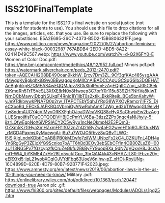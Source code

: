 # ISS210FinalTemplate
This is a template for the ISS210's final webstie on social justice (not required for students to use).
You should use this file to drop citations for all the images, articles, etc. that you use. 
Be sure to replace the following with your substitions.
E5A2E695-36C7-4373-B5D2-15B6806321FF.jpeg: https://www.politico.com/news/magazine/2022/05/27/abortion-feminism-essay-white-black-00032987
767ABDB4-2ED0-4BD5-8A22-02414D49C567.webp: https://www.youtube.com/watch?v=d-Q2X6FY0-E
Women of Color Doc.pdf: https://jme.bmj.com/content/medethics/48/12/952.full.pdf
Minors pdf.pdf: https://watermark.silverchair.com/peds_2012-2470.pdf?token=AQECAHi208BE49Ooan9kkhW_Ercy7Dm3ZL_9Cf3qfKAc485ysgAAArMwggKvBgkqhkiG9w0BBwagggKgMIICnAIBADCCApUGCSqGSIb3DQEHATAeBglghkgBZQMEAS4wEQQMJpv78GkXlpIPvmEzAgEQgIICZnqi_rJ05C8ekZtKmqRh5TrT5VcSL3XfXE8rN0x8Hwoep3C7brY0r115u539ZHPNHVa5kIwTNrnDCbMawylDbgNSUkqF4Rnlc1lY1IbT0s2xtik_BkkRltejk_BCe5bnKahvW-vJe9TdkbwwkPNA7Q0p2rw_lTAPCTEbY5qhJYRqG8WPXOyRamcrj1IF7S_DieCXooRd_EECk5JAFKBQ4VbrpiGyANwRohAmKTJWg_ed2bTWwqqGL9eivH7w8ndmAUGY4cVlMyvORKXFghOJoaDWcaVKQ88cHyXSaChwjxEw2bzAegLUESraojlfisT0uCOTQOEiVHBjDcPmYLV6Ba-3tlzzZZPx3nqc4aNIJhyiy-5-ijzrLQfwEgpNoX6iVPSIACY2C5wRyu1ncNeOkmpN2E3PQm3-GZXm5K7GHyaXmHZxmFR1if0ZznZhQ2hByZw4aFG2wyeH1tq6GJRlOuxNW_rMGD4PaxmsXyMuewgAi-j6u7u7WOJO5fbvz8uQBvTLWG-l5lSjXigLndnKDbtlCpAB8IPB0kMZwfg7ziIWMlJNbzFs2kC4_CZKUFnL4DH4aYn6RgGyP3ZEjoXfG9Scniox7pATT6hBd3EOv3ebSEbOFfIn4OB80ZLsZ6H00aU113NG5Pv7fGzcypzfkCruZeGkfu2BkByFY9uopBXa_9dN7gVQxvH8J3csYaed1-WI4_lbYKME4ZxHe28Ln5vckfGpc_3brQAI4kk43cNHAZJL80-lFbzo20y-eERXfxl5-IpL21wobXCqIOJVYdFbq63UoeV6nihw-pZ_xHOj-RbyUNg-
16C4899D-62CE-4D79-80B7-92B771F42023.jpeg: https://www.amnesty.org/en/latest/news/2019/06/abortion-laws-in-the-us-10-things-you-need-to-know/
Military .pdf: https://onlinelibrary.wiley.com/doi/pdfdirect/10.1363/psrh.12044?download=true
Aaron pic .gif: https://www.fhi360.org/sites/default/files/webpages/Modules/ADOL/s1pg25.htm
